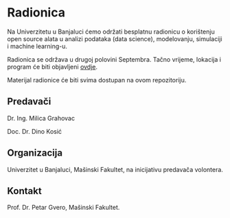 # Radionica

Na Univerzitetu u Banjaluci ćemo održati besplatnu radionicu o korištenju open source alata u analizi podataka (data science), modelovanju, simulaciji i machine learning-u.

Radionica se održava u drugoj polovini Septembra. Tačno vrijeme, lokacija i program će biti objavljeni [ovdje](https://github.com/milicag/unibl_radionica/wiki/Program-radionice).

Materijal radionice će biti svima dostupan na ovom repozitoriju.

## Predavači

Dr. Ing. Milica Grahovac

Doc. Dr. Dino Kosić

## Organizacija

Univerzitet u Banjaluci, Mašinski Fakultet, na inicijativu predavača volontera.

## Kontakt

Prof. Dr. Petar Gvero, Mašinski Fakultet.

